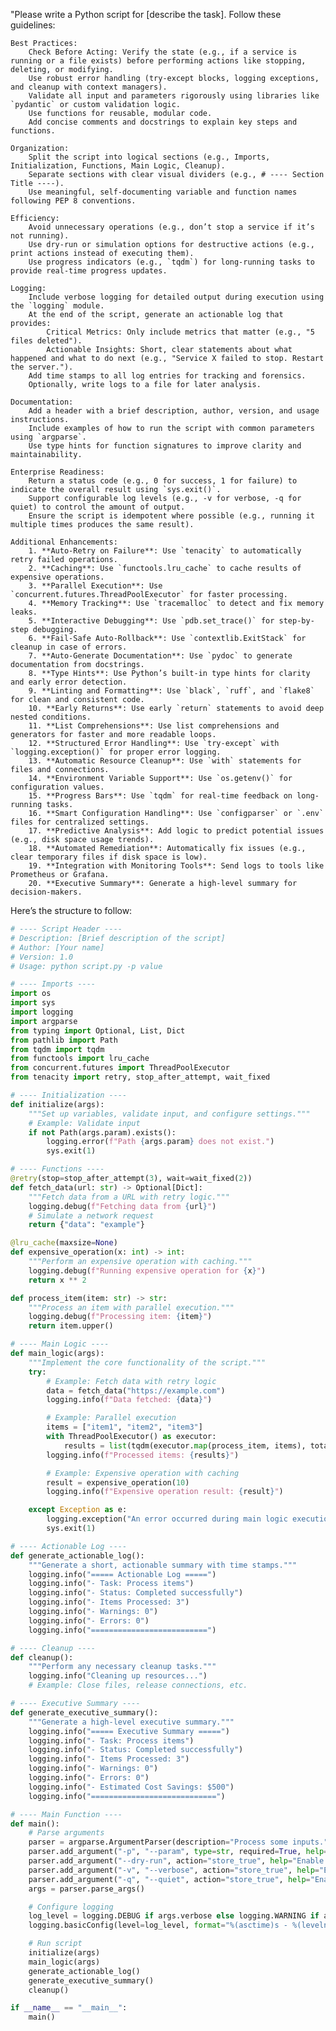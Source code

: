 "Please write a Python script for [describe the task]. Follow these guidelines:

    Best Practices:
        Check Before Acting: Verify the state (e.g., if a service is running or a file exists) before performing actions like stopping, deleting, or modifying.
        Use robust error handling (try-except blocks, logging exceptions, and cleanup with context managers).
        Validate all input and parameters rigorously using libraries like `pydantic` or custom validation logic.
        Use functions for reusable, modular code.
        Add concise comments and docstrings to explain key steps and functions.

    Organization:
        Split the script into logical sections (e.g., Imports, Initialization, Functions, Main Logic, Cleanup).
        Separate sections with clear visual dividers (e.g., # ---- Section Title ----).
        Use meaningful, self-documenting variable and function names following PEP 8 conventions.

    Efficiency:
        Avoid unnecessary operations (e.g., don’t stop a service if it’s not running).
        Use dry-run or simulation options for destructive actions (e.g., print actions instead of executing them).
        Use progress indicators (e.g., `tqdm`) for long-running tasks to provide real-time progress updates.

    Logging:
        Include verbose logging for detailed output during execution using the `logging` module.
        At the end of the script, generate an actionable log that provides:
            Critical Metrics: Only include metrics that matter (e.g., "5 files deleted").
            Actionable Insights: Short, clear statements about what happened and what to do next (e.g., "Service X failed to stop. Restart the server.").
        Add time stamps to all log entries for tracking and forensics.
        Optionally, write logs to a file for later analysis.

    Documentation:
        Add a header with a brief description, author, version, and usage instructions.
        Include examples of how to run the script with common parameters using `argparse`.
        Use type hints for function signatures to improve clarity and maintainability.

    Enterprise Readiness:
        Return a status code (e.g., 0 for success, 1 for failure) to indicate the overall result using `sys.exit()`.
        Support configurable log levels (e.g., -v for verbose, -q for quiet) to control the amount of output.
        Ensure the script is idempotent where possible (e.g., running it multiple times produces the same result).

    Additional Enhancements:
        1. **Auto-Retry on Failure**: Use `tenacity` to automatically retry failed operations.
        2. **Caching**: Use `functools.lru_cache` to cache results of expensive operations.
        3. **Parallel Execution**: Use `concurrent.futures.ThreadPoolExecutor` for faster processing.
        4. **Memory Tracking**: Use `tracemalloc` to detect and fix memory leaks.
        5. **Interactive Debugging**: Use `pdb.set_trace()` for step-by-step debugging.
        6. **Fail-Safe Auto-Rollback**: Use `contextlib.ExitStack` for cleanup in case of errors.
        7. **Auto-Generate Documentation**: Use `pydoc` to generate documentation from docstrings.
        8. **Type Hints**: Use Python’s built-in type hints for clarity and early error detection.
        9. **Linting and Formatting**: Use `black`, `ruff`, and `flake8` for clean and consistent code.
        10. **Early Returns**: Use early `return` statements to avoid deep nested conditions.
        11. **List Comprehensions**: Use list comprehensions and generators for faster and more readable loops.
        12. **Structured Error Handling**: Use `try-except` with `logging.exception()` for proper error logging.
        13. **Automatic Resource Cleanup**: Use `with` statements for files and connections.
        14. **Environment Variable Support**: Use `os.getenv()` for configuration values.
        15. **Progress Bars**: Use `tqdm` for real-time feedback on long-running tasks.
        16. **Smart Configuration Handling**: Use `configparser` or `.env` files for centralized settings.
        17. **Predictive Analysis**: Add logic to predict potential issues (e.g., disk space usage trends).
        18. **Automated Remediation**: Automatically fix issues (e.g., clear temporary files if disk space is low).
        19. **Integration with Monitoring Tools**: Send logs to tools like Prometheus or Grafana.
        20. **Executive Summary**: Generate a high-level summary for decision-makers.

Here’s the structure to follow:

```python
# ---- Script Header ----
# Description: [Brief description of the script]
# Author: [Your name]
# Version: 1.0
# Usage: python script.py -p value

# ---- Imports ----
import os
import sys
import logging
import argparse
from typing import Optional, List, Dict
from pathlib import Path
from tqdm import tqdm
from functools import lru_cache
from concurrent.futures import ThreadPoolExecutor
from tenacity import retry, stop_after_attempt, wait_fixed

# ---- Initialization ----
def initialize(args):
    """Set up variables, validate input, and configure settings."""
    # Example: Validate input
    if not Path(args.param).exists():
        logging.error(f"Path {args.param} does not exist.")
        sys.exit(1)

# ---- Functions ----
@retry(stop=stop_after_attempt(3), wait=wait_fixed(2))
def fetch_data(url: str) -> Optional[Dict]:
    """Fetch data from a URL with retry logic."""
    logging.debug(f"Fetching data from {url}")
    # Simulate a network request
    return {"data": "example"}

@lru_cache(maxsize=None)
def expensive_operation(x: int) -> int:
    """Perform an expensive operation with caching."""
    logging.debug(f"Running expensive operation for {x}")
    return x ** 2

def process_item(item: str) -> str:
    """Process an item with parallel execution."""
    logging.debug(f"Processing item: {item}")
    return item.upper()

# ---- Main Logic ----
def main_logic(args):
    """Implement the core functionality of the script."""
    try:
        # Example: Fetch data with retry logic
        data = fetch_data("https://example.com")
        logging.info(f"Data fetched: {data}")

        # Example: Parallel execution
        items = ["item1", "item2", "item3"]
        with ThreadPoolExecutor() as executor:
            results = list(tqdm(executor.map(process_item, items), total=len(items))
        logging.info(f"Processed items: {results}")

        # Example: Expensive operation with caching
        result = expensive_operation(10)
        logging.info(f"Expensive operation result: {result}")

    except Exception as e:
        logging.exception("An error occurred during main logic execution.")
        sys.exit(1)

# ---- Actionable Log ----
def generate_actionable_log():
    """Generate a short, actionable summary with time stamps."""
    logging.info("===== Actionable Log =====")
    logging.info("- Task: Process items")
    logging.info("- Status: Completed successfully")
    logging.info("- Items Processed: 3")
    logging.info("- Warnings: 0")
    logging.info("- Errors: 0")
    logging.info("==========================")

# ---- Cleanup ----
def cleanup():
    """Perform any necessary cleanup tasks."""
    logging.info("Cleaning up resources...")
    # Example: Close files, release connections, etc.

# ---- Executive Summary ----
def generate_executive_summary():
    """Generate a high-level executive summary."""
    logging.info("===== Executive Summary =====")
    logging.info("- Task: Process items")
    logging.info("- Status: Completed successfully")
    logging.info("- Items Processed: 3")
    logging.info("- Warnings: 0")
    logging.info("- Errors: 0")
    logging.info("- Estimated Cost Savings: $500")
    logging.info("============================")

# ---- Main Function ----
def main():
    # Parse arguments
    parser = argparse.ArgumentParser(description="Process some inputs.")
    parser.add_argument("-p", "--param", type=str, required=True, help="Example parameter")
    parser.add_argument("--dry-run", action="store_true", help="Enable dry-run mode")
    parser.add_argument("-v", "--verbose", action="store_true", help="Enable verbose logging")
    parser.add_argument("-q", "--quiet", action="store_true", help="Enable quiet mode")
    args = parser.parse_args()

    # Configure logging
    log_level = logging.DEBUG if args.verbose else logging.WARNING if args.quiet else logging.INFO
    logging.basicConfig(level=log_level, format="%(asctime)s - %(levelname)s - %(message)s")

    # Run script
    initialize(args)
    main_logic(args)
    generate_actionable_log()
    generate_executive_summary()
    cleanup()

if __name__ == "__main__":
    main()
